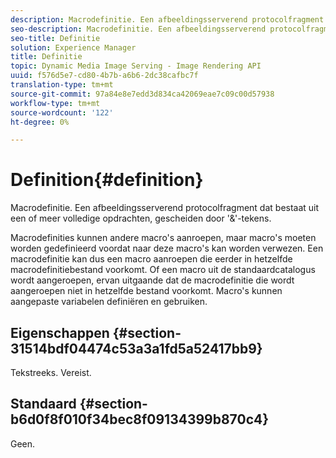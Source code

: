 ```yaml
---
description: Macrodefinitie. Een afbeeldingsserverend protocolfragment dat bestaat uit een of meer volledige opdrachten, gescheiden door '&'-tekens.
seo-description: Macrodefinitie. Een afbeeldingsserverend protocolfragment dat bestaat uit een of meer volledige opdrachten, gescheiden door '&'-tekens.
seo-title: Definitie
solution: Experience Manager
title: Definitie
topic: Dynamic Media Image Serving - Image Rendering API
uuid: f576d5e7-cd80-4b7b-a6b6-2dc38cafbc7f
translation-type: tm+mt
source-git-commit: 97a84e8e7edd3d834ca42069eae7c09c00d57938
workflow-type: tm+mt
source-wordcount: '122'
ht-degree: 0%

---
```



# Definition{#definition}

Macrodefinitie. Een afbeeldingsserverend protocolfragment dat bestaat uit een of meer volledige opdrachten, gescheiden door &#39;&amp;&#39;-tekens.

Macrodefinities kunnen andere macro&#39;s aanroepen, maar macro&#39;s moeten worden gedefinieerd voordat naar deze macro&#39;s kan worden verwezen. Een macrodefinitie kan dus een macro aanroepen die eerder in hetzelfde macrodefinitiebestand voorkomt. Of een macro uit de standaardcatalogus wordt aangeroepen, ervan uitgaande dat de macrodefinitie die wordt aangeroepen niet in hetzelfde bestand voorkomt. Macro&#39;s kunnen aangepaste variabelen definiëren en gebruiken.

## Eigenschappen {#section-31514bdf04474c53a3a1fd5a52417bb9}

Tekstreeks. Vereist.

## Standaard {#section-b6d0f8f010f34bec8f09134399b870c4}

Geen.
